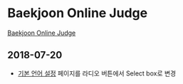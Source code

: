 # Baekjoon Online Judge

[Baekjoon Online Judge](https://www.acmicpc.net)

## 2018-07-20

* [기본 언어 설정](https://www.acmicpc.net/setting/language) 페이지를 라디오 버튼에서 Select box로 변경
